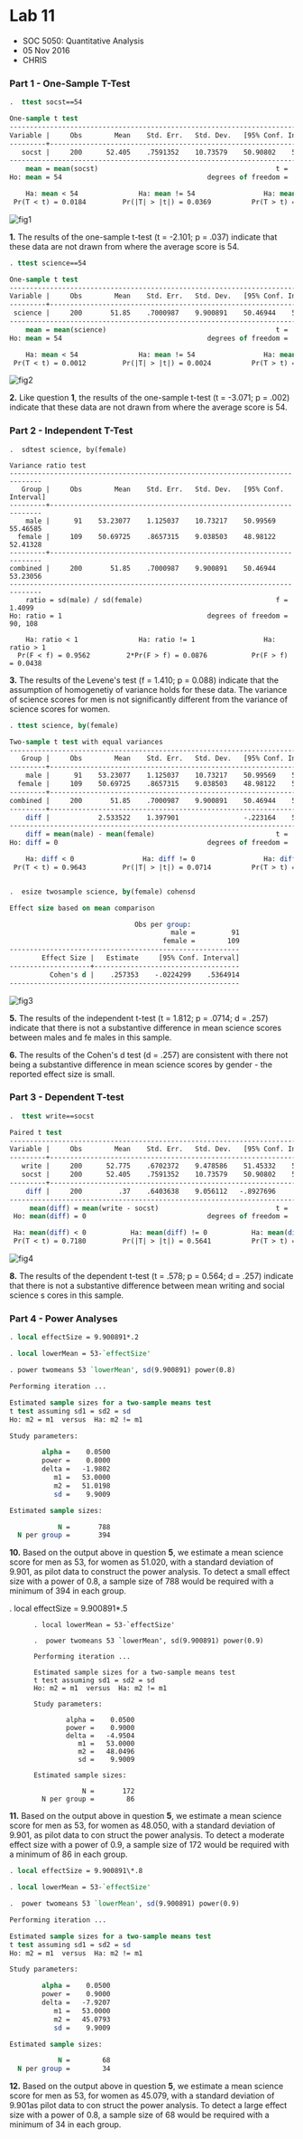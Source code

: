 Lab 11
======

-   SOC 5050: Quantitative Analysis
-   05 Nov 2016
-   CHRIS

### Part 1 - One-Sample T-Test

```stata
.  ttest socst==54

One-sample t test
------------------------------------------------------------------------------
Variable |     Obs        Mean    Std. Err.   Std. Dev.   [95% Conf. Interval]
---------+--------------------------------------------------------------------
   socst |     200      52.405    .7591352    10.73579    50.90802    53.90198
------------------------------------------------------------------------------
    mean = mean(socst)                                            t =  -2.1011
Ho: mean = 54                                    degrees of freedom =      199

    Ha: mean < 54               Ha: mean != 54                 Ha: mean > 54
 Pr(T < t) = 0.0184         Pr(|T| > |t|) = 0.0369          Pr(T > t) = 0.9816
 ```

![fig1](https://raw.githubusercontent.com/slu-soc5050/Week-10/master/Lab/Lab-10-Replicati%20on/Plots/fig1.png)

**1.** The results of the one-sample t-test (t = -2.101; p = .037) indicate that these data are not drawn from where the average score is 54.


```stata
. ttest science==54

One-sample t test
------------------------------------------------------------------------------
Variable |     Obs        Mean    Std. Err.   Std. Dev.   [95% Conf. Interval]
---------+--------------------------------------------------------------------
 science |     200       51.85    .7000987    9.900891    50.46944    53.23056
------------------------------------------------------------------------------
    mean = mean(science)                                          t =  -3.0710
Ho: mean = 54                                    degrees of freedom =      199

    Ha: mean < 54               Ha: mean != 54                 Ha: mean > 54
 Pr(T < t) = 0.0012         Pr(|T| > |t|) = 0.0024          Pr(T > t) = 0.9988
 ```

![fig2](https://raw.githubusercontent.com/slu-soc5050/Week-10/master/Lab/Lab-10-Replicati%20on/Plots/fig2.png)

**2.** Like question **1**, the results of the one-sample t-test (t = -3.071; p = .002) indicate that these data are not drawn from where the average score is 54.

### Part 2 - Independent T-Test

```
.  sdtest science, by(female)

Variance ratio test
------------------------------------------------------------------------------
   Group |     Obs        Mean    Std. Err.   Std. Dev.   [95% Conf. Interval]
---------+--------------------------------------------------------------------
    male |      91    53.23077    1.125037    10.73217    50.99569    55.46585
  female |     109    50.69725    .8657315    9.038503    48.98122    52.41328
---------+--------------------------------------------------------------------
combined |     200       51.85    .7000987    9.900891    50.46944    53.23056
------------------------------------------------------------------------------
    ratio = sd(male) / sd(female)                                 f =   1.4099
Ho: ratio = 1                                    degrees of freedom =  90, 108

    Ha: ratio < 1               Ha: ratio != 1                 Ha: ratio > 1
  Pr(F < f) = 0.9562         2*Pr(F > f) = 0.0876           Pr(F > f) = 0.0438
  ```



**3.** The results of the Levene's test (f = 1.410; p = 0.088) indicate that the assumption of homogenetiy of variance holds for these data. The variance of science scores for men is not significantly different from the variance of science scores for women.

```stata
. ttest science, by(female)

Two-sample t test with equal variances
------------------------------------------------------------------------------
   Group |     Obs        Mean    Std. Err.   Std. Dev.   [95% Conf. Interval]
---------+--------------------------------------------------------------------
    male |      91    53.23077    1.125037    10.73217    50.99569    55.46585
  female |     109    50.69725    .8657315    9.038503    48.98122    52.41328
---------+--------------------------------------------------------------------
combined |     200       51.85    .7000987    9.900891    50.46944    53.23056
---------+--------------------------------------------------------------------
    diff |            2.533522    1.397901                -.223164    5.290207
------------------------------------------------------------------------------
    diff = mean(male) - mean(female)                              t =   1.8124
Ho: diff = 0                                     degrees of freedom =      198

    Ha: diff < 0                 Ha: diff != 0                 Ha: diff > 0
 Pr(T < t) = 0.9643         Pr(|T| > |t|) = 0.0714          Pr(T > t) = 0.0357


.  esize twosample science, by(female) cohensd

Effect size based on mean comparison

                               Obs per group:
                                        male =         91
                                      female =        109
---------------------------------------------------------
        Effect Size |   Estimate     [95% Conf. Interval]
--------------------+------------------------------------
          Cohen's d |    .257353    -.0224299    .5364914
---------------------------------------------------------
```

![fig3](https://raw.githubusercontent.com/slu-soc5050/Week-10/master/Lab/Lab-10-Replicati%20on/Plots/fig3.png)

**5.** The results of the independent t-test (t = 1.812; p = .0714; d = .257) indicate that there is not a substantive difference in mean science scores between males and fe males in this sample.

**6.** The results of the Cohen's d test (d = .257) are consistent with there not being a substantive difference in mean science scores by gender - the reported effect size is small.

### Part 3 - Dependent T-test

```stata
.  ttest write==socst

Paired t test
------------------------------------------------------------------------------
Variable |     Obs        Mean    Std. Err.   Std. Dev.   [95% Conf. Interval]
---------+--------------------------------------------------------------------
   write |     200      52.775    .6702372    9.478586    51.45332    54.09668
   socst |     200      52.405    .7591352    10.73579    50.90802    53.90198
---------+--------------------------------------------------------------------
    diff |     200         .37    .6403638    9.056112   -.8927696     1.63277
------------------------------------------------------------------------------
     mean(diff) = mean(write - socst)                             t =   0.5778
 Ho: mean(diff) = 0                              degrees of freedom =      199

 Ha: mean(diff) < 0           Ha: mean(diff) != 0           Ha: mean(diff) > 0
 Pr(T < t) = 0.7180         Pr(|T| > |t|) = 0.5641          Pr(T > t) = 0.2820
 ```

![fig4](https://raw.githubusercontent.com/slu-soc5050/Week-10/master/Lab/Lab-10-Replicati%20on/Plots/fig4.png)

**8.** The results of the dependent t-test (t = .578; p = 0.564; d = .257) indicate that there is not a substantive difference between mean writing and social science s cores in this sample.

### Part 4 - Power Analyses

```stata
. local effectSize = 9.900891*.2

. local lowerMean = 53-`effectSize'

. power twomeans 53 `lowerMean', sd(9.900891) power(0.8)

Performing iteration ...

Estimated sample sizes for a two-sample means test
t test assuming sd1 = sd2 = sd
Ho: m2 = m1  versus  Ha: m2 != m1

Study parameters:

        alpha =    0.0500
        power =    0.8000
        delta =   -1.9802
           m1 =   53.0000
           m2 =   51.0198
           sd =    9.9009

Estimated sample sizes:

            N =       788
  N per group =       394
  ```

**10.** Based on the output above in question **5**, we estimate a mean science score for men as 53, for women as 51.020, with a standard deviation of 9.901, as pilot data to construct the power analysis. To detect a small effect size with a power of 0.8, a sample size of 788 would be required with a minimum of 394 in each group.

. local effectSize = 9.900891\*.5

          . local lowerMean = 53-`effectSize'

          .  power twomeans 53 `lowerMean', sd(9.900891) power(0.9)

          Performing iteration ...

          Estimated sample sizes for a two-sample means test
          t test assuming sd1 = sd2 = sd
          Ho: m2 = m1  versus  Ha: m2 != m1

          Study parameters:

                  alpha =    0.0500
                  power =    0.9000
                  delta =   -4.9504
                     m1 =   53.0000
                     m2 =   48.0496
                     sd =    9.9009

          Estimated sample sizes:

                      N =       172
            N per group =        86



**11.** Based on the output above in question **5**, we estimate a mean science score for men as 53, for women as 48.050, with a standard deviation of 9.901, as pilot data to con struct the power analysis. To detect a moderate effect size with a power of 0.9, a sample size of 172 would be required with a minimum of 86 in each group.

```stata
. local effectSize = 9.900891\*.8

. local lowerMean = 53-`effectSize'

.  power twomeans 53 `lowerMean', sd(9.900891) power(0.9)

Performing iteration ...

Estimated sample sizes for a two-sample means test
t test assuming sd1 = sd2 = sd
Ho: m2 = m1  versus  Ha: m2 != m1

Study parameters:

        alpha =    0.0500
        power =    0.9000
        delta =   -7.9207
           m1 =   53.0000
           m2 =   45.0793
           sd =    9.9009

Estimated sample sizes:

            N =        68
  N per group =        34
```

**12.** Based on the output above in question **5**, we estimate a mean science score for men as 53, for women as 45.079, with a standard deviation of 9.901as pilot data to con struct the power analysis. To detect a large effect size with a power of 0.8, a sample size of 68 would be required with a minimum of 34 in each group. 
